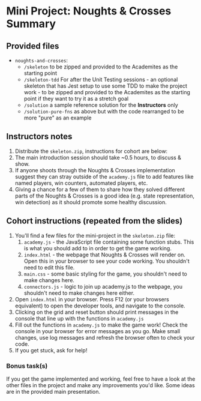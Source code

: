 # Mini Project: Noughts & Crosses Summary

## Provided files

- `noughts-and-crosses`:
    - `/skeleton` to be zipped and provided to the Academites as the starting point
    - `/skeleton-tdd` For after the Unit Testing sessions - an optional skeleton that has Jest setup to use some TDD to make the project work - to be zipped and provided to the Academites as the starting point if they want to try it as a stretch goal
    - `/solution` a sample reference solution for the **Instructors** only
    - `/solution-pure-fns` as above but with the code rearranged to be more "pure" as an example

## Instructors notes

1. Distribute the `skeleton.zip`, instructions for cohort are below:
1. The main introduction session should take ~0.5 hours, to discuss & show.
1. If anyone shoots through the Noughts & Crosses implementation suggest they can stray outside of the `academy.js` file to add features like named players, win counters, automated players, etc.
1. Giving a chance for a few of them to share how they solved different parts of the Noughts & Crosses is a good idea (e.g. state representation, win detection) as it should promote some healthy discussion.

## Cohort instructions (repeated from the slides)

1. You'll find a few files for the mini-project in the `skeleton.zip` file:
    1. `academy.js` - the JavaScript file containing some function stubs. This is what you should add to in order to get the game working.
    2. `index.html` - the webpage that Noughts & Crosses will render on. Open this in your browser to see your code working. You shouldn't need to edit this file.
    3. `main.css` - some basic styling for the game, you shouldn't need to make changes here.
    4. `connectors.js` - logic to join up academy.js to the webpage, you shouldn't need to make changes here either.
2. Open `index.html` in your browser. Press F12 (or your browsers equivalent) to open the developer tools, and navigate to the console.
3. Clicking on the grid and reset button should print messages in the console that line up with the functions in `academy.js`
4. Fill out the functions in `academy.js` to make the game work! Check the console in your browser for error messages as you go. Make small changes, use log messages and refresh the browser often to check your code.
5. If you get stuck, ask for help!

### Bonus task(s)

If you get the game implemented and working, feel free to have a look at the other files in the project and make any improvements you'd like. Some ideas are in the provided main presentation.
